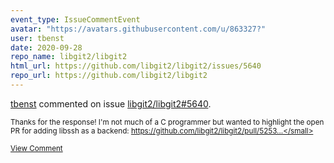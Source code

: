 ```yaml
---
event_type: IssueCommentEvent
avatar: "https://avatars.githubusercontent.com/u/863327?"
user: tbenst
date: 2020-09-28
repo_name: libgit2/libgit2
html_url: https://github.com/libgit2/libgit2/issues/5640
repo_url: https://github.com/libgit2/libgit2
---
```


<a href='https://github.com/tbenst' target='_blank'>tbenst</a> commented on issue <a href='https://github.com/libgit2/libgit2/issues/5640' target='_blank'>libgit2/libgit2#5640</a>.

<small>Thanks for the response! I'm not much of a C programmer but wanted to highlight the open PR for adding libssh as a backend: https://github.com/libgit2/libgit2/pull/5253...</small>

<a href='https://github.com/libgit2/libgit2/issues/5640' target='_blank'>View Comment</a>
